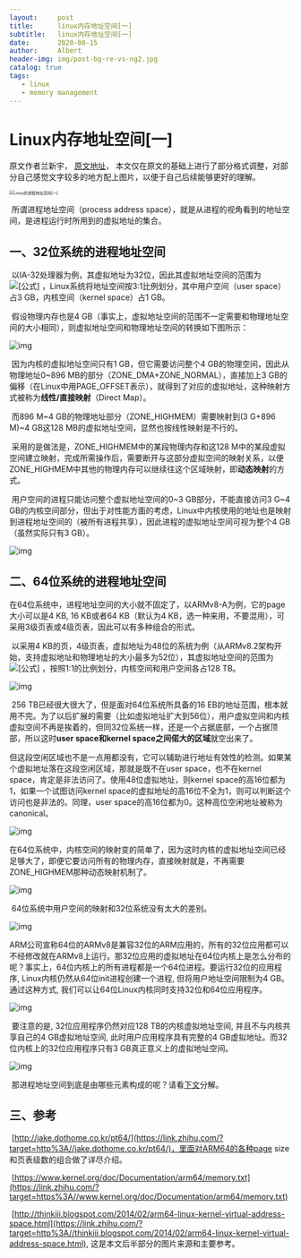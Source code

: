 ```yaml
---
layout:     post
title:      linux内存地址空间[一]
subtitle:   linux内存地址空间[一]
date:       2020-08-15
author:     Albert
header-img: img/post-bg-re-vs-ng2.jpg
catalog: true
tags:
   - linux
   - memory management
---
```


# Linux内存地址空间[一]

原文作者兰新宇， [原文地址](https://zhuanlan.zhihu.com/p/66794639)， 本文仅在原文的基础上进行了部分格式调整，对部分自己感觉文字较多的地方配上图片，以便于自己后续能够更好的理解。

<img src="https://gitee.com/cclinuxer/blog_image/raw/master/image/v2-f6b5b028da63af405fa19eaf4f545f1a_1440w.jpg" alt="Linux的进程地址空间[一]" style="zoom:50%;" />



​		所谓进程地址空间（process address space），就是从进程的视角看到的地址空间，是进程运行时所用到的虚拟地址的集合。

## 一、32位系统的进程地址空间

​		以IA-32处理器为例，其虚拟地址为32位，因此其虚拟地址空间的范围为 ![[公式]](https://www.zhihu.com/equation?tex=2%5E%7B32%7D%3D4GB) ，Linux系统将地址空间按3:1比例划分，其中用户空间（user space）占3 GB，内核空间（kernel space）占1 GB。

​		假设物理内存也是4 GB（事实上，虚拟地址空间的范围不一定需要和物理地址空间的大小相同），则虚拟地址空间和物理地址空间的转换如下图所示：

![img](https://gitee.com/cclinuxer/blog_image/raw/master/image/v2-903ce9a2c1d5203183f78ad56a41eb66_720w.jpg)

​		因为内核的虚拟地址空间只有1 GB，但它需要访问整个4 GB的物理空间，因此从物理地址0~896 MB的部分（ZONE_DMA+ZONE_NORMAL），直接加上3 GB的偏移（在Linux中用PAGE_OFFSET表示），就得到了对应的虚拟地址，这种映射方式被称为**线性/直接映射**（Direct Map）。

​		而896 M~4 GB的物理地址部分（ZONE_HIGHMEM）需要映射到(3 G+896 M)~4 GB这128 MB的虚拟地址空间，显然也按线性映射是不行的。

​		采用的是做法是，ZONE_HIGHMEM中的某段物理内存和这128 M中的某段虚拟空间建立映射，完成所需操作后，需要断开与这部分虚拟空间的映射关系，以便ZONE_HIGHMEM中其他的物理内存可以继续往这个区域映射，即**动态映射**的方式。

​		用户空间的进程只能访问整个虚拟地址空间的0~3 GB部分，不能直接访问3 G~4 GB的内核空间部分，但出于对性能方面的考虑，Linux中内核使用的地址也是映射到进程地址空间的（被所有进程共享），因此进程的虚拟地址空间可视为整个4 GB（虽然实际只有3 GB）。

![img](https://gitee.com/cclinuxer/blog_image/raw/master/image/v2-70675b90a312cb1f55271522442ad41a_720w.jpg)

## 二、64位系统的进程地址空间

​		在64位系统中，进程地址空间的大小就不固定了，以ARMv8-A为例，它的page大小可以是4 KB, 16 KB或者64 KB（默认为4 KB，选一种来用，不要混用），可采用3级页表或4级页表，因此可以有多种组合的形式。

​	以采用4 KB的页，4级页表，虚拟地址为48位的系统为例（从ARMv8.2架构开始，支持虚拟地址和物理地址的大小最多为52位），其虚拟地址空间的范围为 ![[公式]](https://www.zhihu.com/equation?tex=2%5E%7B48%7D%3D256TB) ，按照1:1的比例划分，内核空间和用户空间各占128 TB。

![img](https://gitee.com/cclinuxer/blog_image/raw/master/image/v2-f1b6487b674270343e9cead685f409ea_720w.jpg)

​		256 TB已经很大很大了，但是面对64位系统所具备的16 EB的地址范围，根本就用不完。为了以后扩展的需要（比如虚拟地址扩大到56位），用户虚拟空间和内核虚拟空间不再是挨着的，但同32位系统一样，还是一个占据底部，一个占据顶部，所以这时**user space和kernel space之间偌大的区域**就空出来了。

​		但这段空闲区域也不是一点用都没有，它可以辅助进行地址有效性的检测。如果某个虚拟地址落在这段空闲区域，那就是既不在user space，也不在kernel space，肯定是非法访问了。使用48位虚拟地址，则kernel space的高16位都为1，如果一个试图访问kernel space的虚拟地址的高16位不全为1，则可以判断这个访问也是非法的。同理，user space的高16位都为0。这种高位空闲地址被称为canonical。

![img](https://gitee.com/cclinuxer/blog_image/raw/master/image/v2-87a5c4a9756382f23abe94bcec19d8f0_720w.jpg)

​		在64位系统中，内核空间的映射变的简单了，因为这时内核的虚拟地址空间已经足够大了，即便它要访问所有的物理内存，直接映射就是，不再需要ZONE_HIGHMEM那种动态映射机制了。

![img](https://gitee.com/cclinuxer/blog_image/raw/master/image/v2-0bd28472aaf713c3de0ed0729d55d77c_720w.jpg)

​		64位系统中用户空间的映射和32位系统没有太大的差别。

![img](https://gitee.com/cclinuxer/blog_image/raw/master/image/v2-c3f03dcecb8fccc07b4bdcdb778b63bd_720w.jpg)

​		ARM公司宣称64位的ARMv8是兼容32位的ARM应用的，所有的32位应用都可以不经修改就在ARMv8上运行。那32位应用的虚拟地址在64位内核上是怎么分布的呢？事实上，64位内核上的所有进程都是一个64位进程。要运行32位的应用程序, Linux内核仍然从64位init进程创建一个进程, 但将用户地址空间限制为4 GB。通过这种方式, 我们可以让64位Linux内核同时支持32位和64位应用程序。

![img](https://gitee.com/cclinuxer/blog_image/raw/master/image/v2-88fde63e09a891adde014830da2df4b8_720w.jpg)

​		要注意的是, 32位应用程序仍然对应128 TB的内核虚拟地址空间, 并且不与内核共享自己的4 GB虚拟地址空间, 此时用户应用程序具有完整的4 GB虚拟地址。而32位内核上的32位应用程序只有3 GB真正意义上的虚拟地址空间。

![img](https://gitee.com/cclinuxer/blog_image/raw/master/image/v2-0a9abb67ae273b66e5138341dd7c9443_720w.jpg)

​		那进程地址空间到底是由哪些元素构成的呢？请看[下文](https://cclinuxer.gitee.io/2020/08/Linux%E7%9A%84%E8%BF%9B%E7%A8%8B%E5%9C%B0%E5%9D%80%E7%A9%BA%E9%97%B4-%E4%BA%8C-VMA/)分解。



## 三、参考

​		[http://jake.dothome.co.kr/pt64/](https://link.zhihu.com/?target=http%3A//jake.dothome.co.kr/pt64/)，里面对ARM64的各种page size和页表级数的组合做了详尽介绍。

​		[https://www.kernel.org/doc/Documentation/arm64/memory.txt](https://link.zhihu.com/?target=https%3A//www.kernel.org/doc/Documentation/arm64/memory.txt)

​		[http://thinkiii.blogspot.com/2014/02/arm64-linux-kernel-virtual-address-space.html](https://link.zhihu.com/?target=http%3A//thinkiii.blogspot.com/2014/02/arm64-linux-kernel-virtual-address-space.html), 这是本文后半部分的图片来源和主要参考。